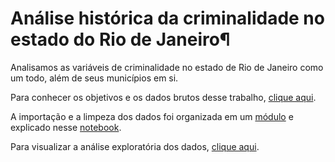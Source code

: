 # Análise histórica da criminalidade no estado do Rio de Janeiro¶

Analisamos as variáveis de criminalidade no estado de Rio de Janeiro como um todo, além de seus municípios em si. 

Para conhecer os objetivos e os dados brutos desse trabalho, [clique aqui](https://github.com/DeividCezar/Final_project/blob/master/1.%20Introdu%C3%A7%C3%A3o.ipynb). 

A importação e a limpeza dos dados foi organizada em um [módulo](Dados.py) e explicado nesse [notebook](https://github.com/DeividCezar/Final_project/blob/master/2.%20Importa%C3%A7%C3%A3o%20e%20organiza%C3%A7%C3%A3o%20dos%20dados%20.ipynb).

Para visualizar a análise exploratória dos dados, [clique aqui](https://github.com/DeividCezar/Final_project/blob/master/3.%20An%C3%A1lise%20explorat%C3%B3ria%20dos%20dados.ipynb).
